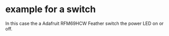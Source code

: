 # example for a switch

In this case the a Adafruit RFM69HCW Feather switch the power LED on or off.
